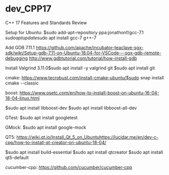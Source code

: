 # dev_CPP17
C++ 17 Features and Standards Review

Setup for Ubuntu:
$sudo add-apt-repository ppa:jonathonf/gcc-7.1
$sudo apt update$sudo apt install gcc-7 g++-7

Add GDB 7.11.1
https://github.com/apache/incubator-teaclave-sgx-sdk/wiki/Setup-gdb-7.11-on-Ubuntu-18.04-for-VSCode---sgx-gdb-remote-debugging
http://www.gdbtutorial.com/tutorial/how-install-gdb

Install Valgrind 3.11.0$sudo apt install -y valgrind
git
$sudo apt install git

cmake:
https://www.tecrobust.com/install-cmake-ubuntu/$sudo snap install cmake --classic

boost:
https://www.osetc.com/en/how-to-install-boost-on-ubuntu-16-04-18-04-linux.html

$sudo apt install libboost-dev
$sudo apt install libboost-all-dev

GTest:
$sudo apt install googletest

GMock:
$sudo apt install google-mock

QT5:
https://wiki.qt.io/Install_Qt_5_on_Ubuntuhttps://lucidar.me/en/dev-c-cpp/how-to-install-qt-creator-on-ubuntu-18-04/

$sudo apt install build-essential
$sudo apt install qtcreator
$sudo apt install qt5-default

cucumber-cpp:
https://github.com/cucumber/cucumber-cpp
